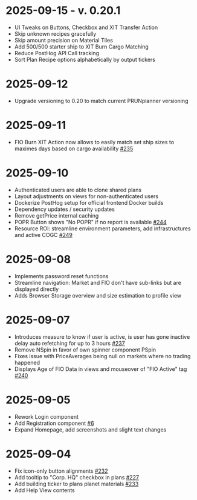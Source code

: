# 2025-09-15 - v. 0.20.1

- UI Tweaks on Buttons, Checkbox and XIT Transfer Action
- Skip unknown recipes gracefully
- Skip amount precision on Material Tiles
- Add 500/500 starter ship to XIT Burn Cargo Matching
- Reduce PostHog API Call tracking
- Sort Plan Recipe options alphabetically by output tickers

# 2025-09-12

- Upgrade versioning to 0.20 to match current PRUNplanner versioning

# 2025-09-11

- FIO Burn XIT Action now allows to easily match set ship sizes to maximes days based on cargo availability [#235](https://github.com/PRUNplanner/frontend/issues/235)


# 2025-09-10

- Authenticated users are able to clone shared plans
- Layout adjustments on views for non-authenticated users
- Dockerize PostHog setup for official frontend Docker builds
- Dependency updates / security updates
- Remove getPrice internal caching
- POPR Button shows "No POPR" if no report is available [#244](https://github.com/PRUNplanner/frontend/issues/244)
- Resource ROI: streamline environment parameters, add infrastructures and active COGC [#249](https://github.com/PRUNplanner/frontend/issues/249)

# 2025-09-08

- Implements password reset functions
- Streamline navigation: Market and FIO don't have sub-links but are displayed directly
- Adds Browser Storage overview and size estimation to profile view

# 2025-09-07

- Introduces measure to know if user is active, is user has gone inactive delay auto refetching for up to 3 hours [#237](https://github.com/PRUNplanner/frontend/issues/237)
- Remove NSpin in favor of own spinner component PSpin
- Fixes issue with PriceAverages being null on markets where no trading happened
- Displays Age of FIO Data in views and mouseover of "FIO Active" tag [#240](https://github.com/PRUNplanner/frontend/issues/240)

# 2025-09-05

- Rework Login component
- Add Registration component [#6](https://github.com/PRUNplanner/frontend/issues/6)
- Expand Homepage, add screenshots and slight text changes

# 2025-09-04

- Fix icon-only button alignments [#232](https://github.com/PRUNplanner/frontend/issues/232)
- Add tooltip to "Corp. HQ" checkbox in plans [#227](https://github.com/PRUNplanner/frontend/issues/227)
- Add building ticker to plans planet materials [#233](https://github.com/PRUNplanner/frontend/issues/233)
- Add Help View contents
